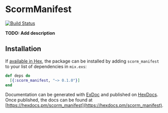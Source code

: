 # ScormManifest
[![Build Status](https://travis-ci.org/czogori/scorm_manifest.svg?branch=master)](https://travis-ci.org/czogori/scorm_manifest)

**TODO: Add description**

## Installation

If [available in Hex](https://hex.pm/docs/publish), the package can be installed
by adding `scorm_manifest` to your list of dependencies in `mix.exs`:

```elixir
def deps do
  [{:scorm_manifest, "~> 0.1.0"}]
end
```

Documentation can be generated with [ExDoc](https://github.com/elixir-lang/ex_doc)
and published on [HexDocs](https://hexdocs.pm). Once published, the docs can
be found at [https://hexdocs.pm/scorm_manifest](https://hexdocs.pm/scorm_manifest).

